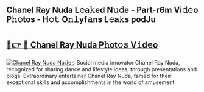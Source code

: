 ## Chanel Ray Nuda L𝚎a𝚔ed N𝚞𝚍e - Part-r6m Vi𝚍𝚎o P𝚑𝚘tos - H𝚘𝚝 O𝚗𝚕yf𝚊ns L𝚎a𝚔s podJu

# <h2><a href="http://kf0g5m.oniu.top/?m=Chanel+Ray+Nuda">🔗👉 🔴 Chanel Ray Nuda P𝚑ot𝚘𝚜 V𝚒d𝚎o</a></h2>

[![Chanel Ray Nuda Nu𝚍e𝚜](https://i.imgur.com/0qMVB7G.gif)](http://kf0g5m.oniu.top/?m=Chanel+Ray+Nuda)
Social media innovator Chanel Ray Nuda, recognized for sharing dance and lifestyle ideas, through presentations and blogs. Extraordinary entertainer Chanel Ray Nuda, famed for their exceptional skills and accomplishments in the world of amusement.  
